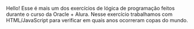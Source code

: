 Hello!
Esse é mais um dos exercícios de lógica de programação feitos durante o curso da Oracle + Alura. Nesse exercício trabalhamos com HTML/JavaScript para verificar em quais anos ocorreram copas do mundo.